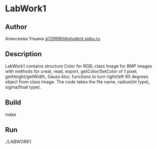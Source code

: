 # LabWork1

## Author

Алексеева Ульяна st129990@student.spbu.ru

## Description

LabWork1 contains structure Color for RGB; class Image for BMP images with methods for creat, read, export, getColor/SetColor of 1 pixel, getHeight/getWidth, Gauss blur; functions to turn right/left 90 degrees object from class Image. The code takes the file name, radius(int type), sigma(float type).

## Build

make

## Run

./LABWORK1
